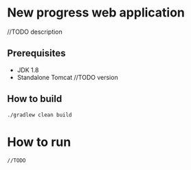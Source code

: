 # New progress web application
//TODO description

## Prerequisites
* JDK 1.8
* Standalone Tomcat //TODO version

## How to build
    ./gradlew clean build
    
# How to run

    //TODO  
    
      